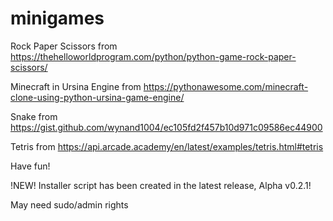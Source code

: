 # minigames
Rock Paper Scissors from https://thehelloworldprogram.com/python/python-game-rock-paper-scissors/

Minecraft in  Ursina Engine from https://pythonawesome.com/minecraft-clone-using-python-ursina-game-engine/

Snake from https://gist.github.com/wynand1004/ec105fd2f457b10d971c09586ec44900

Tetris from https://api.arcade.academy/en/latest/examples/tetris.html#tetris

Have  fun!

!NEW!
Installer script has been created in the latest release, Alpha v0.2.1!

May need sudo/admin rights
